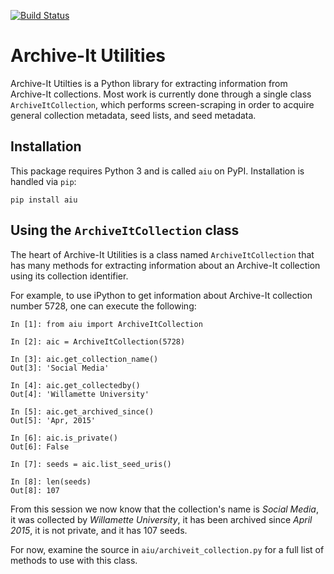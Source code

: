 [![Build Status](https://travis-ci.org/shawnmjones/archiveit_utilities.svg?branch=master)](https://travis-ci.org/shawnmjones/archiveit_utilities)

# Archive-It Utilities

Archive-It Utilties is a Python library for extracting information from Archive-It collections. Most work is currently done through a single class `ArchiveItCollection`, which performs screen-scraping in order to acquire general collection metadata, seed lists, and seed metadata.

## Installation

This package requires Python 3 and is called `aiu` on PyPI. Installation is handled via `pip`:

`pip install aiu`

## Using the `ArchiveItCollection` class

The heart of Archive-It Utilities is a class named `ArchiveItCollection` that has many methods for extracting information about an Archive-It collection using its collection identifier.

For example, to use iPython to get information about Archive-It collection number 5728, one can execute the following:

```
In [1]: from aiu import ArchiveItCollection

In [2]: aic = ArchiveItCollection(5728)

In [3]: aic.get_collection_name()
Out[3]: 'Social Media'

In [4]: aic.get_collectedby()
Out[4]: 'Willamette University'

In [5]: aic.get_archived_since()
Out[5]: 'Apr, 2015'

In [6]: aic.is_private()
Out[6]: False

In [7]: seeds = aic.list_seed_uris()

In [8]: len(seeds)
Out[8]: 107
```

From this session we now know that the collection's name is _Social Media_, it was collected by _Willamette University_, it has been archived since _April 2015_, it is not private, and it has 107 seeds.

For now, examine the source in `aiu/archiveit_collection.py` for a full list of methods to use with this class.
